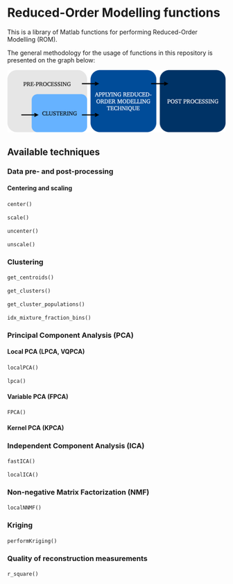 # Reduced-Order Modelling functions

This is a library of Matlab functions for performing Reduced-Order Modelling (ROM).

The general methodology for the usage of functions in this repository is presented on the graph below:

![Screenshot](rom-methodology.png)

## Available techniques

### Data pre- and post-processing

#### Centering and scaling

`center()`

`scale()`

`uncenter()`

`unscale()`

### Clustering

`get_centroids()`

`get_clusters()`

`get_cluster_populations()`

`idx_mixture_fraction_bins()`

### Principal Component Analysis (PCA)

#### Local PCA (LPCA, VQPCA)

`localPCA()`

`lpca()`

#### Variable PCA (FPCA)

`FPCA()`

#### Kernel PCA (KPCA)

### Independent Component Analysis (ICA)

`fastICA()`

`localICA()`

### Non-negative Matrix Factorization (NMF)

`localNNMF()`

### Kriging

`performKriging()`

### Quality of reconstruction measurements

`r_square()`
